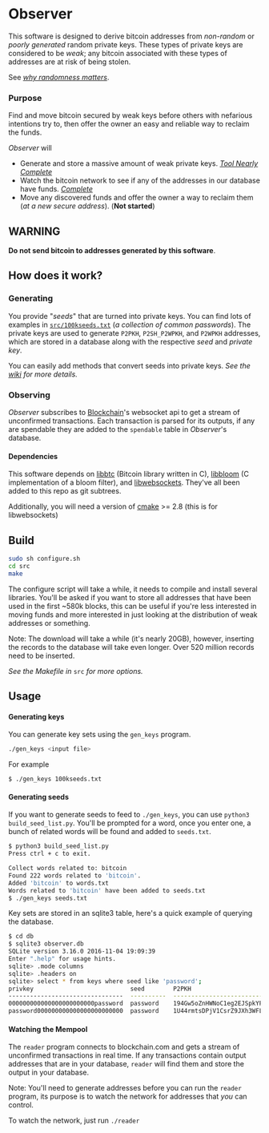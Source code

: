 # Observer

This software is designed to derive bitcoin addresses from *non-random* or *poorly generated* random private keys. These types of private keys are considered to be *weak*; any bitcoin associated with these types of addresses are at risk of being stolen.

See [*why randomness matters*](https://blog.cloudflare.com/why-randomness-matters/).

### Purpose
Find and move bitcoin secured by weak keys before others with nefarious intentions try to, then offer the owner an easy and reliable way to reclaim the funds.

*Observer* will
* Generate and store a massive amount of weak private keys. [*Tool Nearly Complete*](https://github.com/MellowYarker/Observer/projects/1)
* Watch the bitcoin network to see if any of the addresses in our database have funds. [*Complete*](https://github.com/MellowYarker/Observer/projects/2)
* Move any discovered funds and offer the owner a way to reclaim them (*at a new secure address*). (**Not started**)

## WARNING
**Do not send bitcoin to addresses generated by this software**.

## How does it work?

### Generating
You provide "*seeds*" that are turned into private keys. You can find lots of examples in [`src/100kseeds.txt`](https://github.com/MellowYarker/Observer/blob/master/src/100kseeds.txt) (*a collection of common passwords*). The private keys are used to generate `P2PKH`, `P2SH_P2WPKH`, and `P2WPKH` addresses, which are stored in a database along with the respective *seed* and *private key*.

You can easily add methods that convert seeds into private keys. *See the [wiki](https://github.com/MellowYarker/Observer/wiki/Seeds-and-Private-Keys) for more details.*

### Observing
*Observer* subscribes to [Blockchain](https://www.blockchain.com/api/api_websocket)'s websocket api to get a stream of unconfirmed transactions. Each transaction is parsed for its outputs, if any are spendable they are added to the `spendable` table in *Observer*'s database. 


#### Dependencies
This software depends on [libbtc](https://github.com/libbtc/libbtc) (Bitcoin library written in C), [libbloom](https://github.com/jvirkki/libbloom) (C implementation of a bloom filter), and [libwebsockets](https://github.com/warmcat/libwebsockets/tree/v3.2-stable). They've all been added to this repo as git subtrees.

Additionally, you will need a version of [cmake](https://cmake.org/) >= 2.8 (this is for libwebsockets)

## Build
```bash
sudo sh configure.sh
cd src
make
```

The configure script will take a while, it needs to compile and install several libraries. You'll be asked if you want to store all addresses that have been used in the first ~580k blocks, this can be useful if you're less interested in moving funds and more interested in just looking at the distribution of weak addresses or something. 


Note: The download will take a while (it's nearly 20GB), however, inserting the records to the database will take even longer. Over 520 million records need to be inserted.


*See the Makefile in* `src` *for more options.*
## Usage


#### Generating keys
You can generate key sets using the `gen_keys` program.
```bash
./gen_keys <input file>
```
For example
```
$ ./gen_keys 100kseeds.txt
```
#### Generating seeds
If you want to generate seeds to feed to `./gen_keys`, you can use `python3 build_seed_list.py`. You'll be prompted for a word, once you enter one, a bunch of related words will be found and added to `seeds.txt`.
```bash
$ python3 build_seed_list.py
Press ctrl + c to exit.

Collect words related to: bitcoin
Found 222 words related to 'bitcoin'.
Added 'bitcoin' to words.txt
Words related to 'bitcoin' have been added to seeds.txt
$ ./gen_keys seeds.txt
```

Key sets are stored in an sqlite3 table, here's a quick example of querying the database.
```bash
$ cd db
$ sqlite3 observer.db
SQLite version 3.16.0 2016-11-04 19:09:39
Enter ".help" for usage hints.
sqlite> .mode columns
sqlite> .headers on
sqlite> select * from keys where seed like 'password';
privkey                           seed        P2PKH                               P2SH                                P2WPKH
--------------------------------  ----------  ----------------------------------  ----------------------------------  ------------------------------------------
000000000000000000000000password  password    194Gw5oZnHWNoC1eg2EJSpkYPqT55fmT8L  3DGDdvVL49bZreL8r59ZdBF8nSV1kqT3Nv  bc1qtp0cmn9ug0pyz8ncky8uew2rtvv37a4z2y5nn6
password000000000000000000000000  password    1U44rmtsDPjV1CsrZ9JXh3WFLUTkFD99E   3C5EdoQzkF7N1ESMKpQGZFVirftx9DCKo7  bc1qq5wu5ml0xe7djvha6y00sz8qxunwlxw6glkudg
```

#### Watching the Mempool
The `reader` program connects to blockchain.com and gets a stream of unconfirmed transactions in real time. If any transactions contain output addresses that are in your database, `reader` will find them and store the output in your database.

Note: You'll need to generate addresses before you can run the `reader` program, its purpose is to watch the network for addresses that *you* can control.

To watch the network, just run `./reader`
    
